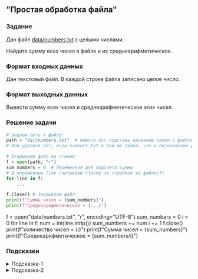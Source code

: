 ## "Простая обработка файла"

### Задание

Дан файл [data/numbers.txt](data/numbers.txt) с целыми числами. 

Найдите сумму всех чисел в файле и их среднеарифметическое.

### Формат входных данных

Дан текстовый файл. В каждой строке файла записано целое число.

### Формат выходных данных

Вывести сумму всех чисел и среднеарифметическое этих чисел.

### Решение задачи

```python
# Задаем путь к файлу:
path = "dir/numbers.txt"  # вместо dir подставь название папки с файлом.
# Или удалите dir, если numbers.txt в той же папке, что и питоновский файл

# Открываем файл на чтение
f = open(path, "r")
sum_numbers = 0  # Переменная для подсчета суммы
# В переменную line считываем строку за стройкой из файла(f)
for line in f:
    ...

f.close() # Закрываем файл
print(f"Сумма чисел = {sum_numbers}")
print(f"Среднеарифметическое = {...}")
```

f = open("data/numbers.txt", "r", encoding="UTF-8")
sum_numbers = 0
i = 0
for line in f:
    num = int(line.strip())
    sum_numbers += num
    i += 1
f.close()
print(f"количество чисел = {i}")
print(f"Сумма чисел = {sum_numbers}")
print(f"Среднеарифметическое = {sum_numbers/i}")

### Подсказки

<details>
<summary>Подсказка-1</summary>
Работайте с файлом построчно:

Прочитали строку --> Преобразовали к int'у --> Добавили к общей сумме
</details>

<details>
<summary>Подсказка-2</summary>
Для подсчета количества создайте переменную счетчик и увеличивайте ее на единицу, считывая очередное значение из файла
</details>
